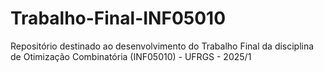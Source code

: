# Trabalho-Final-INF05010
Repositório destinado ao desenvolvimento do Trabalho Final da disciplina de Otimização Combinatória (INF05010) - UFRGS - 2025/1

